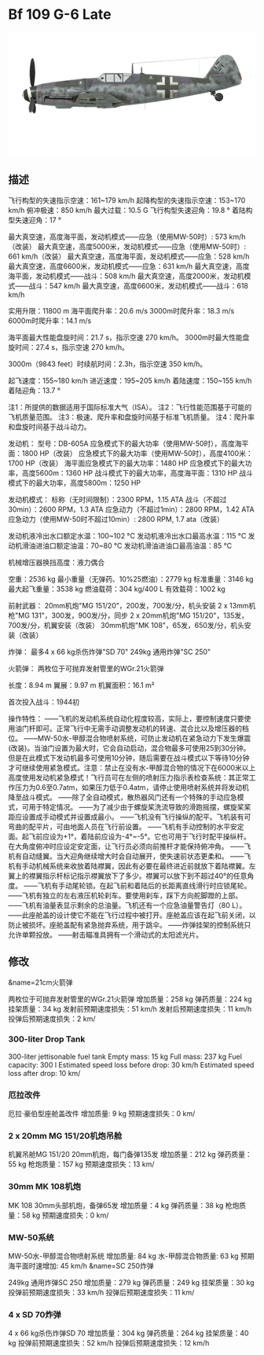 # Bf 109 G-6 Late

![bf109g6late](../images/bf109g6late.png)

## 描述

飞行构型的失速指示空速：161~179 km/h
起降构型的失速指示空速：153~170 km/h
俯冲极速：850 km/h
最大过载：10.5 G
飞行构型失速迎角：19.8 °
着陆构型失速迎角：17 °

最大真空速，高度海平面，发动机模式——应急（使用MW-50时）: 573 km/h（改装）
最大真空速，高度5000米，发动机模式——应急（使用MW-50时）: 661 km/h（改装）
最大真空速，高度海平面，发动机模式——应急：528 km/h
最大真空速，高度6600米，发动机模式——应急：631 km/h
最大真空速，高度海平面，发动机模式——战斗：508 km/h
最大真空速，高度2000米，发动机模式——战斗：547 km/h
最大真空速，高度6600米，发动机模式——战斗：618 km/h

实用升限：11800 m
海平面爬升率：20.6 m/s
3000m时爬升率：18.3 m/s
6000m时爬升率：14.1 m/s

海平面最大性能盘旋时间：21.7 s，指示空速 270 km/h。
3000m时最大性能盘旋时间：27.4 s，指示空速 270 km/h。

3000m（9843 feet）时续航时间：2.3h，指示空速 350 km/h。

起飞速度：155~180 km/h
进近速度：195~205 km/h
着陆速度：150~155 km/h
着陆迎角：13.7 °

注1：所提供的数据适用于国际标准大气（ISA）。
注2：飞行性能范围基于可能的飞机质量范围。
注3：极速、爬升率和盘旋时间基于标准飞机质量。
注4：爬升率和盘旋时间基于战斗动力。

发动机：
型号：DB-605A
应急模式下的最大功率（使用MW-50时），高度海平面：1800 HP（改装）
应急模式下的最大功率（使用MW-50时），高度4100米：1700 HP（改装）
海平面应急模式下的最大功率：1480 HP
应急模式下的最大功率，高度5600m：1360 HP
战斗模式下的最大功率，高度海平面：1310 HP
战斗模式下的最大功率，高度5800m：1250 HP

发动机模式：
标称（无时间限制）：2300 RPM，1.15 ATA
战斗（不超过30min）：2600 RPM，1.3 ATA
应急动力（不超过1min）：2800 RPM，1.42 ATA
应急动力（使用MW-50时不超过10min）: 2800 RPM, 1.7 ata（改装）

发动机液冷出水口额定水温：100~102 °C
发动机液冷出水口最高水温：115 °C
发动机滑油进油口额定油温：70~80 °C
发动机滑油进油口最高油温：85 °C

机械增压器换挡高度：液力偶合 

空重：2536 kg
最小重量（无弹药、10%25燃油）：2779 kg
标准重量：3146 kg
最大起飞重量：3538 kg
燃油载荷：304 kg/400 L
有效载荷：1002 kg

前射武器：
20mm机炮"MG 151/20"，200发，700发/分，机头安装
2 x 13mm机枪"MG 131"，300发，900发/分，同步
2 x 20mm机炮"MG 151/20"，135发，700发/分，机翼安装（改装）
30mm机炮"MK 108"，65发，650发/分，机头安装（改装）

炸弹：
最多4 x 66 kg杀伤炸弹"SD 70"
249kg 通用炸弹"SC 250"

火箭弹：
两枚位于可抛弃发射管里的WGr.21火箭弹

长度：8.94 m
翼展：9.97 m
机翼面积：16.1 m²

首次投入战斗：1944初

操作特性：
——飞机的发动机系统自动化程度较高，实际上，要控制速度只要使用油门杆即可。正常飞行中无需手动调整发动机的转速、混合比以及增压器的档位。
——MW-50水-甲醇混合物喷射系统，可防止发动机在紧急动力下发生爆震(改装)。当油门设置为最大时，它会自动启动，混合物最多可使用25到30分钟。但是在此模式下发动机最多可使用10分钟，随后需要在战斗模式以下等待10分钟才可继续使用紧急模式。注意：禁止在没有水-甲醇混合物的情况下在6000米以上高度使用发动机紧急模式！飞行员可在左侧的喷射压力指示表检查系统：其正常工作压力为0.6至0.7atm，如果压力低于0.4atm，请停止使用喷射系统并将发动机降至战斗模式。
——除了全自动模式，散热器风门还有一个特殊的手动应急模式，可用于特定情况。
——为了减少由于螺旋桨洗流导致的滑跑摇摆，螺旋桨桨距应设置成手动模式并设置成最小。
——飞机没有飞行操纵的配平。飞机装有可弯曲的配平片，可由地面人员在飞行前设置。
——飞机有手动控制的水平安定面。起飞前应设为+1°，着陆前应设为-4°~-5°。它也可用于飞行时配平操纵杆。在大角度俯冲时应设定安定面，让飞行员必须向前推杆才能保持俯冲角。
——飞机有自动缝翼。当大迎角继续增大时会自动展开，使失速前状态更柔和。
——飞机有手动机械系统来收放着陆襟翼，因此有必要在最终进近前就放下着陆襟翼。左翼上的襟翼指示杆标记指示襟翼放下了多少。襟翼可以放下到不超过40°的任意角度。
——飞机有手动尾轮锁。在起飞前和着陆后的长距离直线滑行时应锁尾轮。
——飞机有独立的左右液压机轮刹车。要使用刹车，踩下方向舵脚蹬的上部。
——飞机有油量表显示剩余的总油量。飞机还有一个应急油量警告灯（80 L）。
——此座舱盖的设计使它不能在飞行过程中被打开。座舱盖应该在起飞前关闭，以防止被损坏。座舱盖配有紧急抛弃系统，用于跳伞。
——炸弹挂架的控制系统只允许单颗投放。
——射击瞄准具拥有一个滑动式的太阳滤光片。

## 修改
&name=21cm火箭弹

两枚位于可抛弃发射管里的WGr.21火箭弹
增加质量：258 kg
弹药质量：224 kg
挂架质量：34 kg
发射前预期速度损失：51 km/h
发射后预期速度损失：11 km/h
投弹后预期速度损失：2 km/
### 300-liter Drop Tank

300-liter jettisonable fuel tank
Empty mass: 15 kg
Full mass: 237 kg
Fuel capacity: 300 l
Estimated speed loss before drop: 30 km/h
Estimated speed loss after drop: 10 km/
### 厄拉改件

厄拉·豪伯型座舱盖改件
增加质量: 9 kg
预期速度损失：0 km/
### 2 x 20mm MG 151/20机炮吊舱

机翼吊舱MG 151/20 20mm机炮，每门备弹135发
增加质量：212 kg
弹药质量：55 kg
枪炮质量：157 kg
预期速度损失：13 km/
### 30mm MK 108机炮

MK 108 30mm头部机炮，备弹65发
增加质量：4 kg
弹药质量：38 kg
枪炮质量：58 kg
预期速度损失：0 km/
### MW-50系统

MW-50水-甲醇混合物喷射系统
增加质量: 84 kg
水-甲醇混合物质量: 63 kg
预期海平面时速增加: 45 km/h
&name=SC 250炸弹

249kg 通用炸弹SC 250
增加质量：279 kg
弹药质量：249 kg
挂架质量：30 kg
投弹前预期速度损失：33 km/h
投弹后预期速度损失：11 km/
### 4 x SD 70炸弹

4 x 66 kg杀伤炸弹SD 70
增加质量：304 kg
弹药质量：264 kg
挂架质量：40 kg
投弹前预期速度损失：52 km/h
投弹后预期速度损失：12 km/h